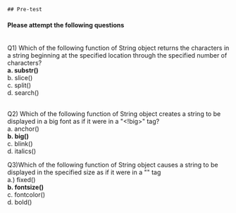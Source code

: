     ## Pre-test
#### Please attempt the following questions

<br>Q1)  Which of the following function of String object returns the characters in a string beginning at the specified location through the specified number of characters?
<br><b>a. substr()</b>
<br>b.  slice()
<br>c. split()
<br>d. search()

<br>Q2) Which of the following function of String object creates a string to be displayed in a big font as if it were in a "<!big>" tag?
<br>a. anchor()
<br><b> b. big()</b>
<br>c. blink()
<br>d. italics()

Q3)Which of the following function of String object causes a string to be displayed in the specified size as if it were in a "<!font size = 'size'>" tag
<br>a.) fixed()
<br><b>b. fontsize()</b>
<br>c. fontcolor()
<br>d. bold()




